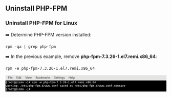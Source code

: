 ## Uninstall PHP-FPM

### Uninstall PHP-FPM for Linux

➡️ Determine PHP-FPM version installed:
```
rpm -qa | grep php-fpm
```

➡️ In the previous example, remove **php-fpm-7.3.26-1.el7.remi.x86_64**:

```
rpm -e php-fpm-7.3.26-1.el7.remi.x86_64
```

![Image: Determine PHP-FPM  Version](images/image_uninstall_php_fpm_determine_version.png)
